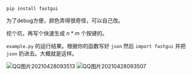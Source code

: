 
`pip install fastgui`

为了debug方便，颜色弄得很奇怪，可以自己改。

挖个坑，再写个快速生成 $n*m$ 个按键的。

`example.py` 的运行结果。根据你的函数写好 `json` 然后 `import fastgui` 并把 `json` 扔进去。大概就是这样。

![QQ图片20210428093513](https://user-images.githubusercontent.com/80948381/116332908-2b518e00-a805-11eb-8807-df6f686e3d0f.png)
![QQ图片20210428093507](https://user-images.githubusercontent.com/80948381/116332924-33a9c900-a805-11eb-9083-d67240ade064.png)
